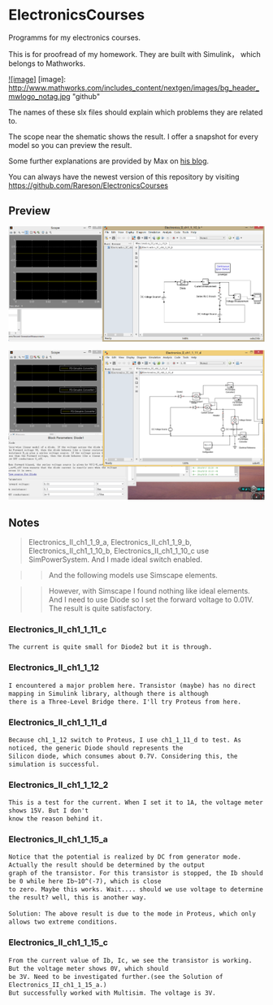 ElectronicsCourses
==================

Programms for my electronics courses.

This is for proofread of my homework. They are built with Simulink， which belongs to Mathworks.

[![image]](http://www.mathworks.com/index.html?s_tid=gn_logo)
[image]: http://www.mathworks.com/includes_content/nextgen/images/bg_header_mwlogo_notag.jpg "github"

The names of these slx files should explain which problems they are related to.

The scope near the shematic shows the result. I offer a snapshot for every model so you can preview the result.

Some further explanations are provided by Max on [his blog](http://romax.me/). 

You can always have the newest version of this repository by visiting https://github.com/Rareson/ElectronicsCourses

Preview
-------------------
![github](https://github.com/Rareson/ElectronicsCourses/blob/master/Electronics_II_ch1_1_10_b.png "github")

![github](https://github.com/Rareson/ElectronicsCourses/blob/master/Electronics_II_ch1_1_11_d.png "github")



Notes
-----------------

> Electronics_II_ch1_1_9_a, Electronics_II_ch1_1_9_b, Electronics_II_ch1_1_10_b, Electronics_II_ch1_1_10_c use SimPowerSystem. 
> And I made ideal switch enabled.

>> And the following models use Simscape elements.

>> However, with Simscape I found nothing like ideal elements. And I need to use Diode so I set the forward voltage to 0.01V.
>> The result is quite satisfactory.

### Electronics_II_ch1_1_11_c
	The current is quite small for Diode2 but it is through.
	
### Electronics_II_ch1_1_12
	I encountered a major problem here. Transistor (maybe) has no direct mapping in Simulink library, although there is although
	there is a Three-Level Bridge there. I'll try Proteus from here.
	
### Electronics_II_ch1_1_11_d
	Because ch1_1_12 switch to Proteus, I use ch1_1_11_d to test. As noticed, the generic Diode should represents the 
	Silicon diode, which consumes about 0.7V. Considering this, the simulation is successful.
	
### Electronics_II_ch1_1_12_2
	This is a test for the current. When I set it to 1A, the voltage meter shows 15V. But I don't
	know the reason behind it.

### Electronics_II_ch1_1_15_a
	Notice that the potential is realized by DC from generator mode. Actually the result should be determined by the output
	graph of the transistor. For this transistor is stopped, the Ib should be 0 while here Ib~10^(-7), which is close
	to zero. Maybe this works. Wait.... should we use voltage to determine the result? well, this is another way.
	
	Solution: The above result is due to the mode in Proteus, which only allows two extreme conditions.
	
### Electronics_II_ch1_1_15_c
	From the current value of Ib, Ic, we see the transistor is working. But the voltage meter shows 0V, which should
	be 3V. Need to be investigated further.(see the Solution of Electronics_II_ch1_1_15_a.)
	But successfully worked with Multisim. The voltage is 3V.
